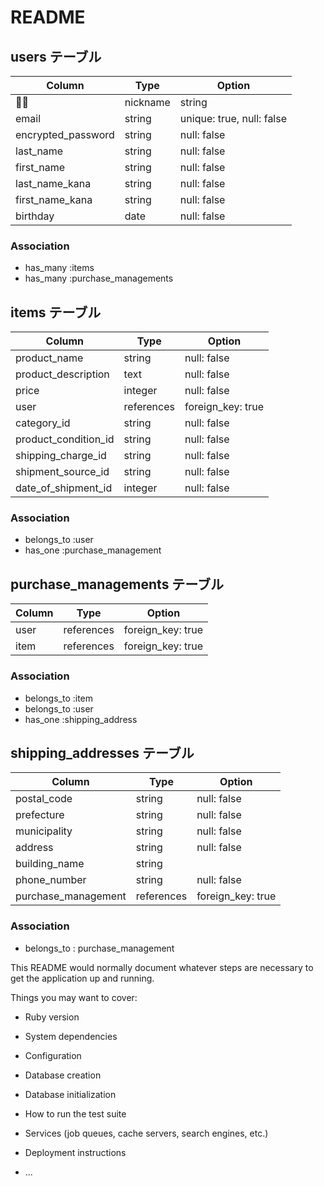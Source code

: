 # README

## users テーブル

| Column             | Type   | Option                    |
| ------------------ | ------ | ------------------------- |
| nickname           | string | null: false               |
| email              | string | unique: true, null: false |
| encrypted_password | string | null: false               |
| last_name          | string | null: false               |
| first_name         | string | null: false               |
| last_name_kana     | string | null: false               |
| first_name_kana    | string | null: false               |
| birthday           | date   | null: false               |

### Association

- has_many :items
- has_many :purchase_managements

## items テーブル

| Column               | Type       | Option            |
| -------------------- | ---------- | ----------------- |
| product_name         | string     | null: false       |
| product_description  | text       | null: false       |
| price                | integer    | null: false       |
| user                 | references | foreign_key: true | 
| category_id          | string     | null: false       |
| product_condition_id | string     | null: false       |
| shipping_charge_id   | string     | null: false       |
| shipment_source_id   | string     | null: false       |
| date_of_shipment_id  | integer    | null: false       |

### Association

- belongs_to :user
- has_one :purchase_management

## purchase_managements テーブル

| Column | Type       | Option            |
| ------ | ---------- | ----------------- |
| user   | references | foreign_key: true |
| item   | references | foreign_key: true |

### Association

- belongs_to :item
- belongs_to :user
- has_one :shipping_address

## shipping_addresses テーブル

| Column              | Type       | Option            |
| ------------------- | ---------- | ----------------- |
| postal_code         | string     | null: false       |
| prefecture          | string     | null: false       |
| municipality        | string     | null: false       |
| address             | string     | null: false       |
| building_name       | string     |                   |
| phone_number        | string     | null: false       |
| purchase_management | references | foreign_key: true |

### Association

- belongs_to : purchase_management





This README would normally document whatever steps are necessary to get the
application up and running.

Things you may want to cover:

* Ruby version

* System dependencies

* Configuration

* Database creation

* Database initialization

* How to run the test suite

* Services (job queues, cache servers, search engines, etc.)

* Deployment instructions

* ...
